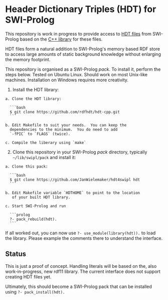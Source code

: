 # Header Dictionary Triples (HDT) for SWI-Prolog

This repository is work in progress to provide access to [HDT
files](http://www.rdfhdt.org/) from SWI-Prolog based on the [C++
library](https://github.com/rdfhdt/hdt-cpp.git) for these files.

HDT files form a natural addition to SWI-Prolog's memory based
RDF store to access large amounts of static background knowledge
without enlarging the memory footprint.

This repository is organised as a SWI-Prolog _pack_.  To install
it, perform the steps below.  Tested on Ubuntu Linux.  Should work
on most Unix-like machines.  Installation on Windows requires more
creativity.

  1. Install the HDT library:
  
    a. Clone the HDT library:

      ```bash
      $ git clone https://github.com/rdfhdt/hdt-cpp.git
      ```
    
    b. Edit Makefile to suit your needs.  You can keep the
      dependencies to the minimum.  You do need to add
      `-fPIC` to `FLAGS` (twice).

    c. Compile the liberary using `make`

  2. Clone this repository in your SWI-Prolog _pack_ directory,
     typically `~/lib/swipl/pack` and install it:

    a. Clone this pack:

      ```bash
      $ git clone https://github.com/JanWielemaker/hdt4swipl hdt
      ```

    b. Edit Makefile variable `HDTHOME` to point to the location
       of your built HDT library.

    c. Start SWI-Prolog and run

      ```prolog
      ?- pack_rebuild(hdt).
      ```

If all worked out, you can now use `?- use_module(library(hdt)).`
to load the library. Please example the comments there to understand the
interface.

## Status

This is just a proof of concept. Handling literals will be based on the,
also work-in-progress, new rdf11 library. The current interface does not
support creating HDT files yet.

Ultimately, this should become a SWI-Prolog pack that can be installed
using `?- pack_install(hdt).`
